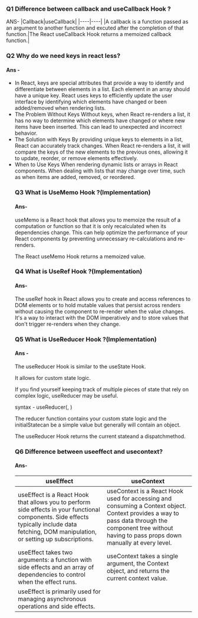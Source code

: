 ### Q1 Difference between callback and useCallback Hook ?
ANS-
|Callback|useCallback|
|----|----|
|A callback is a function passed as an argument to another function and excuted after the completion of that function.|The React useCallback Hook returns a memoized callback function.|


### Q2 Why do we need keys in react less?
#### Ans -
<ul>
<li>In React, keys are special attributes that provide a way to identify and differentiate between elements in a list. Each element in an array should have a unique key. React uses keys to efficiently update the user interface by identifying which elements have changed or been added/removed when rendering lists.</li>
<li>The Problem Without Keys
Without keys, when React re-renders a list, it has no way to determine which elements have changed or where new items have been inserted. This can lead to unexpected and incorrect behavior.</li>
<li>The Solution with Keys
By providing unique keys to elements in a list, React can accurately track changes. When React re-renders a list, it will compare the keys of the new elements to the previous ones, allowing it to update, reorder, or remove elements effectively.</li>
<li>When to Use Keys
When rendering dynamic lists or arrays in React components.
When dealing with lists that may change over time, such as when items are added, removed, or reordered.</li>

### Q3 What is UseMemo Hook ?(Implementation)
#### Ans-
useMemo is a React hook that allows you to memoize the result of a computation or function so that it is only recalculated when its dependencies change. This can help optimize the performance of your React components by preventing unnecessary re-calculations and re-renders.

The React useMemo Hook returns a memoized value.



### Q4 What is UseRef Hook ?(Implementation)
#### Ans-
The useRef hook in React allows you to create and access references to DOM elements or to hold mutable values that persist across renders without causing the component to re-render when the value changes. It's a way to interact with the DOM imperatively and to store values that don't trigger re-renders when they change.

### Q5 What is UseReducer Hook ?(Implementation)
#### Ans -
The useReducer Hook is similar to the useState Hook.

It allows for custom state logic.

If you find yourself keeping track of multiple pieces of state that rely on complex logic, useReducer may be useful.

syntax - useReducer(<reducer>, <initialState>)

The reducer function contains your custom state logic and the initialStatecan be a simple value but generally will contain an object.

The useReducer Hook returns the current stateand a dispatchmethod.

### Q6 Difference between useeffect and usecontext?
#### Ans- 
|useEffect|useContext|
|----|----|
|useEffect is a React Hook that allows you to perform side effects in your functional components. Side effects typically include data fetching, DOM manipulation, or setting up subscriptions.|useContext is a React Hook used for accessing and consuming a Context object. Context provides a way to pass data through the component tree without having to pass props down manually at every level.|
|useEffect takes two arguments: a function with side effects and an array of dependencies to control when the effect runs.|useContext takes a single argument, the Context object, and returns the current context value.|
|useEffect is primarily used for managing asynchronous operations and side effects.|
